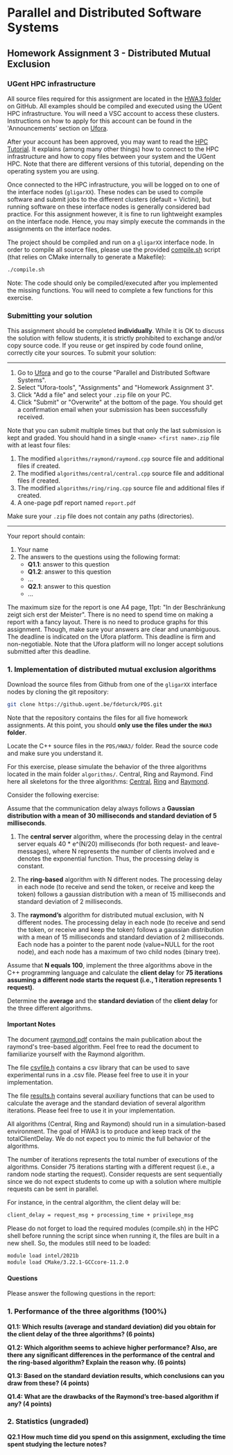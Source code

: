 # Parallel and Distributed Software Systems

## Homework Assignment 3 - Distributed Mutual Exclusion

### UGent HPC infrastructure

All source files required for this assignment are located in the [HWA3 folder](https://github.ugent.be/fdeturck/PDS/tree/main/HWA3) on GitHub. 
All examples should be compiled and executed using the UGent HPC infrastructure. 
You will need a VSC account to access these clusters. 
Instructions on how to apply for this account can be found in the 'Announcements' section on [Ufora](http://ufora.ugent.be).

After your account has been approved, you may want to read the [HPC Tutorial](https://www.ugent.be/hpc/en/support/documentation.htm). 
It explains (among many other things) how to connect to the HPC infrastructure and how to copy files between your system and the UGent HPC. 
Note that there are different versions of this tutorial, depending on the operating system you are using.

Once connected to the HPC infrastructure, you will be logged on to one of the interface nodes (`gligarXX`). These nodes can be used to compile software and submit jobs to the different clusters (default = Victini), but running software on these interface nodes is generally considered bad practice. For this assignment however, it is fine to run lightweight examples on the interface node. Hence, you may simply execute the commands in the assignments on the interface nodes.

The project should be compiled and run on a `gligarXX` interface node. In order to compile all source files, please use 
the provided [compile.sh](compile.sh) script (that relies on CMake internally to generate a Makefile):

```bash
./compile.sh
```

Note: The code should only be compiled/executed after you implemented the missing functions. 
You will need to complete a few functions for this exercise. 

### Submitting your solution

This assignment should be completed **individually**. 
While it is OK to discuss the solution with fellow students, it is strictly prohibited to exchange and/or copy source code. 
If you reuse or get inspired by code found online, correctly cite your sources. 
To submit your solution:

---
1. Go to [Ufora](http://ufora.ugent.be) and go to the course "Parallel and Distributed Software Systems".
2. Select "Ufora-tools", "Assignments" and "Homework Assignment 3".
3. Click "Add a file" and select your `.zip` file on your PC.
4. Click "Submit" or "Overwrite" at the bottom of the page. You should get a confirmation email when your submission has been successfully received.

Note that you can submit multiple times but that only the last submission is kept and graded. You should hand in a single `<name> <first name>.zip` file with at least four files:

1. The modified `algorithms/raymond/raymond.cpp` source file and additional files if created.
2. The modified `algorithms/central/central.cpp` source file and additional files if created.
3. The modified `algorithms/ring/ring.cpp` source file and additional files if created.
4. A one-page pdf report named `report.pdf`

Make sure your `.zip` file does not contain any paths (directories).

---

Your report should contain:

1. Your name
2. The answers to the questions using the following format:
    * **Q1.1**: answer to this question
    * **Q1.2**: answer to this question
    * ...
    * **Q2.1**: answer to this question
    * ...

The maximum size for the report is one A4 page, 11pt: "In der Beschränkung zeigt sich erst der Meister". 
There is no need to spend time on making a report with a fancy layout. 
There is no need to produce graphs for this assignment. 
Though, make sure your answers are clear and unambiguous.
The deadline is indicated on the Ufora platform.
This deadline is firm and non-negotiable. 
Note that the Ufora platform will no longer accept solutions submitted after this deadline.

### 1. Implementation of distributed mutual exclusion algorithms

Download the source files from Github from one of  the `gligarXX` interface nodes by cloning the git repository:

```bash
git clone https://github.ugent.be/fdeturck/PDS.git
```

Note that the repository contains the files for all five homework assignments. 
At this point, you should **only use the files under the `HWA3` folder**.

Locate the C++ source files in the `PDS/HWA3/` folder. 
Read the source code and make sure you understand it.

For this exercise, please simulate the behavior of the three algorithms located in the main folder `algorithms/`. Central, Ring and Raymond.
Find here all skeletons for the three algorithms: [Central](algorithms/central/central.cpp), [Ring](algorithms/ring/ring.cpp) and [Raymond](algorithms/raymond/raymond.cpp).

Consider the following exercise:

Assume that the communication delay always follows a **Gaussian distribution with a mean of 30 milliseconds and standard deviation of 5 milliseconds**.

1. The **central server** algorithm, where the processing delay in the central server equals 40 * e^(N/20) milliseconds (for both request- and leave-messages), where N represents the number of clients involved and e denotes the exponential function. Thus, the processing delay is constant. 

2. The **ring-based** algorithm with N different nodes. The processing delay in each node (to receive and send the token, or receive and keep the token) follows a gaussian distribution with a mean of 15 milliseconds and standard deviation of 2 milliseconds.

3. The **raymond’s** algorithm for distributed mutual exclusion, with N different nodes. The processing delay in each node (to receive and send the token, or receive and keep the token) follows a gaussian distribution with a mean of 15 milliseconds and standard deviation of 2 milliseconds. Each node has a pointer to the parent node (value=NULL for the root node), and each node has a maximum of two child nodes (binary tree).

Assume that **N equals 100**, implement the three algorithms above in the C++ programming language 
and calculate the **client delay** for **75 iterations assuming a different node starts 
the request (i.e., 1 iteration represents 1 request)**. 

Determine the **average** and the **standard deviation** of the **client delay** for the three different algorithms.

#### Important Notes  

The document [raymond.pdf](papers/raymond.pdf) contains the main publication about the raymond's tree-based algorithm.
Feel free to read the document to familiarize yourself with the Raymond algorithm.

The file [csvfile.h](csv/csvfile.h) contains a csv library that can be used to save experimental runs in a .csv file. 
Please feel free to use it in your implementation.

The file [results.h](results/results.cpp) contains several auxiliary functions that can be used to 
calculate the average and the standard deviation of several algorithm iterations. 
Please feel free to use it in your implementation.

All algorithms (Central, Ring and Raymond) should run in a simulation-based environment. 
The goal of HWA3 is to produce and keep track of the totalClientDelay. 
We do not expect you to mimic the full behavior of the algorithms.

The number of iterations represents the total number of executions of the algorithms. 
Consider 75 iterations starting with a different request (i.e., a random node starting the request). 
Consider requests are sent sequentially since we do not expect students to come up with a solution where multiple requests can be sent in parallel.

For instance, in the central algorithm, the client delay will be:

```bash
client_delay = request_msg + processing_time + privilege_msg
```

Please do not forget to load the required modules (compile.sh) in the HPC shell 
before running the script since when running it, the files are built in a new shell. 
So, the modules still need to be loaded:

```bash
module load intel/2021b
module load CMake/3.22.1-GCCcore-11.2.0
```

#### Questions

Please answer the following questions in the report: 

### 1. Performance of the three algorithms (100%)

**Q1.1: Which results (average and standard deviation) did you obtain for the client delay of the three algorithms? (6 points)**

**Q1.2: Which algorithm seems to achieve higher performance? 
Also, are there any significant differences in the performance 
of the central and the ring-based algorithm? Explain the reason why. (6 points)**

**Q1.3: Based on the standard deviation results, which conclusions can you draw from these? (4 points)**

**Q1.4: What are the drawbacks of the Raymond’s tree-based algorithm if any? (4 points)**

### 2. Statistics (ungraded)

**Q2.1 How much time did you spend on this assignment, excluding the time spent studying the lecture notes?**